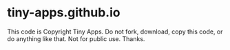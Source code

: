 # tiny-apps.github.io
This code is Copyright Tiny Apps. Do not fork, download, copy this code, or do anything like that. Not for public use. Thanks.

